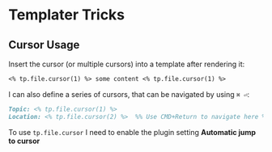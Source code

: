 # Templater Tricks

## Cursor Usage

Insert the cursor (or multiple cursors) into a template after rendering it:

```md
<% tp.file.cursor(1) %> some content <% tp.file.cursor(1) %>
```

I can also define a series of cursors, that can be navigated by using `⌘ ⏎`:

```md
Topic: <% tp.file.cursor(1) %>
Location: <% tp.file.cursor(2) %>  %% Use CMD+Return to navigate here %%
```

To use `tp.file.cursor` I need to enable the plugin setting **Automatic jump to cursor**
